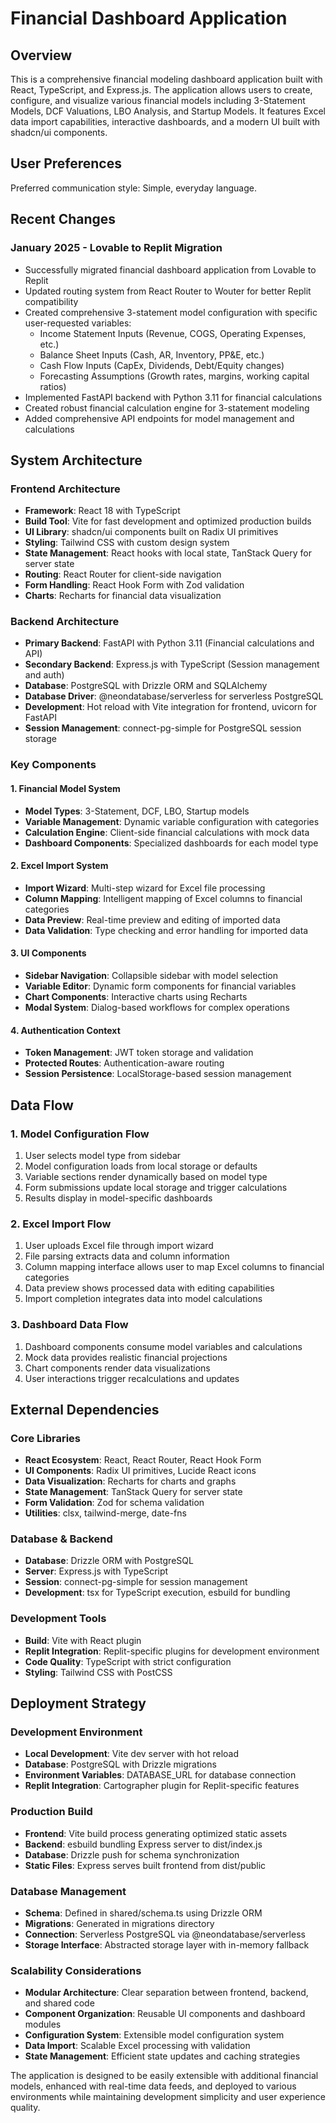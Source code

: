 # Financial Dashboard Application

## Overview

This is a comprehensive financial modeling dashboard application built with React, TypeScript, and Express.js. The application allows users to create, configure, and visualize various financial models including 3-Statement Models, DCF Valuations, LBO Analysis, and Startup Models. It features Excel data import capabilities, interactive dashboards, and a modern UI built with shadcn/ui components.

## User Preferences

Preferred communication style: Simple, everyday language.

## Recent Changes

### January 2025 - Lovable to Replit Migration
- Successfully migrated financial dashboard application from Lovable to Replit
- Updated routing system from React Router to Wouter for better Replit compatibility
- Created comprehensive 3-statement model configuration with specific user-requested variables:
  - Income Statement Inputs (Revenue, COGS, Operating Expenses, etc.)
  - Balance Sheet Inputs (Cash, AR, Inventory, PP&E, etc.)
  - Cash Flow Inputs (CapEx, Dividends, Debt/Equity changes)
  - Forecasting Assumptions (Growth rates, margins, working capital ratios)
- Implemented FastAPI backend with Python 3.11 for financial calculations
- Created robust financial calculation engine for 3-statement modeling
- Added comprehensive API endpoints for model management and calculations

## System Architecture

### Frontend Architecture
- **Framework**: React 18 with TypeScript
- **Build Tool**: Vite for fast development and optimized production builds
- **UI Library**: shadcn/ui components built on Radix UI primitives
- **Styling**: Tailwind CSS with custom design system
- **State Management**: React hooks with local state, TanStack Query for server state
- **Routing**: React Router for client-side navigation
- **Form Handling**: React Hook Form with Zod validation
- **Charts**: Recharts for financial data visualization

### Backend Architecture
- **Primary Backend**: FastAPI with Python 3.11 (Financial calculations and API)
- **Secondary Backend**: Express.js with TypeScript (Session management and auth)
- **Database**: PostgreSQL with Drizzle ORM and SQLAlchemy
- **Database Driver**: @neondatabase/serverless for serverless PostgreSQL
- **Development**: Hot reload with Vite integration for frontend, uvicorn for FastAPI
- **Session Management**: connect-pg-simple for PostgreSQL session storage

### Key Components

#### 1. Financial Model System
- **Model Types**: 3-Statement, DCF, LBO, Startup models
- **Variable Management**: Dynamic variable configuration with categories
- **Calculation Engine**: Client-side financial calculations with mock data
- **Dashboard Components**: Specialized dashboards for each model type

#### 2. Excel Import System
- **Import Wizard**: Multi-step wizard for Excel file processing
- **Column Mapping**: Intelligent mapping of Excel columns to financial categories
- **Data Preview**: Real-time preview and editing of imported data
- **Data Validation**: Type checking and error handling for imported data

#### 3. UI Components
- **Sidebar Navigation**: Collapsible sidebar with model selection
- **Variable Editor**: Dynamic form components for financial variables
- **Chart Components**: Interactive charts using Recharts
- **Modal System**: Dialog-based workflows for complex operations

#### 4. Authentication Context
- **Token Management**: JWT token storage and validation
- **Protected Routes**: Authentication-aware routing
- **Session Persistence**: LocalStorage-based session management

## Data Flow

### 1. Model Configuration Flow
1. User selects model type from sidebar
2. Model configuration loads from local storage or defaults
3. Variable sections render dynamically based on model type
4. Form submissions update local storage and trigger calculations
5. Results display in model-specific dashboards

### 2. Excel Import Flow
1. User uploads Excel file through import wizard
2. File parsing extracts data and column information
3. Column mapping interface allows user to map Excel columns to financial categories
4. Data preview shows processed data with editing capabilities
5. Import completion integrates data into model calculations

### 3. Dashboard Data Flow
1. Dashboard components consume model variables and calculations
2. Mock data provides realistic financial projections
3. Chart components render data visualizations
4. User interactions trigger recalculations and updates

## External Dependencies

### Core Libraries
- **React Ecosystem**: React, React Router, React Hook Form
- **UI Components**: Radix UI primitives, Lucide React icons
- **Data Visualization**: Recharts for charts and graphs
- **State Management**: TanStack Query for server state
- **Form Validation**: Zod for schema validation
- **Utilities**: clsx, tailwind-merge, date-fns

### Database & Backend
- **Database**: Drizzle ORM with PostgreSQL
- **Server**: Express.js with TypeScript
- **Session**: connect-pg-simple for session management
- **Development**: tsx for TypeScript execution, esbuild for bundling

### Development Tools
- **Build**: Vite with React plugin
- **Replit Integration**: Replit-specific plugins for development environment
- **Code Quality**: TypeScript with strict configuration
- **Styling**: Tailwind CSS with PostCSS

## Deployment Strategy

### Development Environment
- **Local Development**: Vite dev server with hot reload
- **Database**: PostgreSQL with Drizzle migrations
- **Environment Variables**: DATABASE_URL for database connection
- **Replit Integration**: Cartographer plugin for Replit-specific features

### Production Build
- **Frontend**: Vite build process generating optimized static assets
- **Backend**: esbuild bundling Express server to dist/index.js
- **Database**: Drizzle push for schema synchronization
- **Static Files**: Express serves built frontend from dist/public

### Database Management
- **Schema**: Defined in shared/schema.ts using Drizzle ORM
- **Migrations**: Generated in migrations directory
- **Connection**: Serverless PostgreSQL via @neondatabase/serverless
- **Storage Interface**: Abstracted storage layer with in-memory fallback

### Scalability Considerations
- **Modular Architecture**: Clear separation between frontend, backend, and shared code
- **Component Organization**: Reusable UI components and dashboard modules
- **Configuration System**: Extensible model configuration system
- **Data Import**: Scalable Excel processing with validation
- **State Management**: Efficient state updates and caching strategies

The application is designed to be easily extensible with additional financial models, enhanced with real-time data feeds, and deployed to various environments while maintaining development simplicity and user experience quality.